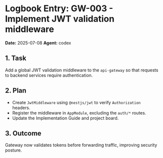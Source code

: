 # Logbook Entry: GW-003 - Implement JWT validation middleware

**Date:** 2025-07-08
**Agent:** codex

## 1. Task
Add a global JWT validation middleware to the `api-gateway` so that requests to backend services require authentication.

## 2. Plan
- Create `JwtMiddleware` using `@nestjs/jwt` to verify `Authorization` headers.
- Register the middleware in `AppModule`, excluding the `auth/*` routes.
- Update the Implementation Guide and project board.

## 3. Outcome
Gateway now validates tokens before forwarding traffic, improving security posture.
